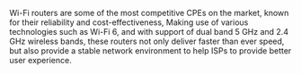 Wi-Fi routers are some of the most competitive CPEs on the market, known for their reliability and cost-effectiveness, 
Making use of various technologies such as Wi-Fi 6, and with support of dual band 5 GHz and 2.4 GHz wireless bands, these routers not only deliver faster than ever speed, but also provide a stable network environment to help ISPs to provide better user experience.
